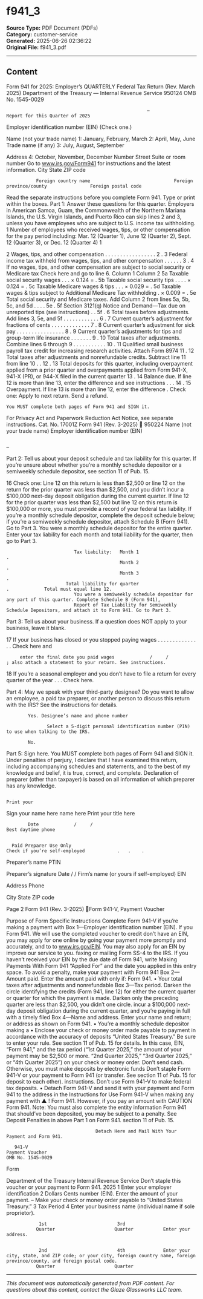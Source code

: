 ﻿# f941_3

**Source Type:** PDF Document (PDFs)  
**Category:** customer-service  
**Generated:** 2025-06-26 02:36:22  
**Original File:** f941_3.pdf

---

## Content

Form   941 for 2025: Employer’s QUARTERLY Federal Tax Return
(Rev. March 2025)                           Department of the Treasury — Internal Revenue Service
                                                                                                                                                                                  950124
                                                                                                                                                                             OMB No. 1545-0029

                                                        —                                                                                      Report for this Quarter of 2025
  Employer identification number (EIN)
                                                                                                                                               (Check one.)

  Name (not your trade name)                                                                                                                       1: January, February, March
                                                                                                                                                   2: April, May, June
  Trade name (if any)
                                                                                                                                                   3: July, August, September

  Address                                                                                                                                          4: October, November, December
               Number                    Street                                                      Suite or room number
                                                                                                                                               Go to www.irs.gov/Form941 for
                                                                                                                                               instructions and the latest information.
               City                                                                  State                      ZIP code




               Foreign country name                               Foreign province/county                Foreign postal code


Read the separate instructions before you complete Form 941. Type or print within the boxes.
Part 1:       Answer these questions for this quarter. Employers in American Samoa, Guam, the Commonwealth of the Northern
              Mariana Islands, the U.S. Virgin Islands, and Puerto Rico can skip lines 2 and 3, unless you have employees who are
              subject to U.S. income tax withholding.
  1      Number of employees who received wages, tips, or other compensation for the pay period
         including: Mar. 12 (Quarter 1), June 12 (Quarter 2), Sept. 12 (Quarter 3), or Dec. 12 (Quarter 4)                                        1

  2      Wages, tips, and other compensation                  .     .    .   .   .       .   .   .   .      .     .   .    .   .   .   .   .      2                                    .
  3      Federal income tax withheld from wages, tips, and other compensation .                                            .   .   .   .   .      3                                    .
  4      If no wages, tips, and other compensation are subject to social security or Medicare tax                                                        Check here and go to line 6.
                                                                        Column 1                                               Column 2
  5a     Taxable social security wages .                .                            .           × 0.124 =                                 .
  5b     Taxable social security tips .             .   .                            .           × 0.124 =                                 .
  5c     Taxable Medicare wages & tips .                .                            .           × 0.029 =                                 .
  5d     Taxable wages & tips subject to
         Additional Medicare Tax withholding                                         .           × 0.009 =                                 .
  5e     Total social security and Medicare taxes. Add Column 2 from lines 5a, 5b, 5c, and 5d .                                    .   .   .     5e                                    .
  5f     Section 3121(q) Notice and Demand—Tax due on unreported tips (see instructions)                                               .   .      5f                                   .
  6      Total taxes before adjustments. Add lines 3, 5e, and 5f .                           .   .   .      .     .   .    .   .   .   .   .      6                                    .
  7      Current quarter’s adjustment for fractions of cents .                           .   .   .   .      .     .   .    .   .   .   .   .      7                                    .
  8      Current quarter’s adjustment for sick pay .                     .   .   .       .   .   .   .      .     .   .    .   .   .   .   .      8                                    .
  9      Current quarter’s adjustments for tips and group-term life insurance .                                       .    .   .   .   .   .      9                                    .
 10      Total taxes after adjustments. Combine lines 6 through 9                            .   .   .      .     .   .    .   .   .   .   .     10                                    .
 11      Qualified small business payroll tax credit for increasing research activities. Attach Form 8974                                        11                                    .
 12      Total taxes after adjustments and nonrefundable credits. Subtract line 11 from line 10 .                                          .     12                                    .
 13      Total deposits for this quarter, including overpayment applied from a prior quarter and
         overpayments applied from Form 941-X, 941-X (PR), or 944-X filed in the current quarter                                                 13                                    .
 14      Balance due. If line 12 is more than line 13, enter the difference and see instructions                                   .   .   .     14                                    .
 15      Overpayment. If line 13 is more than line 12, enter the difference                                                .       Check one:            Apply to next return.    Send a refund.


    You MUST complete both pages of Form 941 and SIGN it.
For Privacy Act and Paperwork Reduction Act Notice, see separate instructions.                                                     Cat. No. 17001Z                     Form 941 (Rev. 3-2025)
                                                                                                                                                                    950224
Name (not your trade name)                                                                                              Employer identification number (EIN)

                                                                                                                                   –
Part 2:      Tell us about your deposit schedule and tax liability for this quarter.
If you’re unsure about whether you’re a monthly schedule depositor or a semiweekly schedule depositor, see section 11 of Pub. 15.

 16 Check one:               Line 12 on this return is less than $2,500 or line 12 on the return for the prior quarter was less than $2,500,
                             and you didn’t incur a $100,000 next-day deposit obligation during the current quarter. If line 12 for the prior
                             quarter was less than $2,500 but line 12 on this return is $100,000 or more, you must provide a record of your
                             federal tax liability. If you’re a monthly schedule depositor, complete the deposit schedule below; if you’re a
                             semiweekly schedule depositor, attach Schedule B (Form 941). Go to Part 3.
                             You were a monthly schedule depositor for the entire quarter. Enter your tax liability for each month and total
                             liability for the quarter, then go to Part 3.

                             Tax liability:   Month 1                                       .
                                              Month 2                                       .
                                              Month 3                                       .
                          Total liability for quarter                                       .             Total must equal line 12.
                             You were a semiweekly schedule depositor for any part of this quarter. Complete Schedule B (Form 941),
                             Report of Tax Liability for Semiweekly Schedule Depositors, and attach it to Form 941. Go to Part 3.
Part 3:      Tell us about your business. If a question does NOT apply to your business, leave it blank.

 17      If your business has closed or you stopped paying wages .                 .    .   .     .   .    .   .    .     .    .   .   .   .   .       Check here and

         enter the final date you paid wages             /     /            ; also attach a statement to your return. See instructions.

 18      If you’re a seasonal employer and you don’t have to file a return for every quarter of the year .                                 .   .       Check here.

Part 4:      May we speak with your third-party designee?
         Do you want to allow an employee, a paid tax preparer, or another person to discuss this return with the IRS? See the instructions
         for details.

            Yes. Designee’s name and phone number

                   Select a 5-digit personal identification number (PIN) to use when talking to the IRS.

            No.
Part 5:      Sign here. You MUST complete both pages of Form 941 and SIGN it.
  Under penalties of perjury, I declare that I have examined this return, including accompanying schedules and statements, and to the best of my knowledge
  and belief, it is true, correct, and complete. Declaration of preparer (other than taxpayer) is based on all information of which preparer has any knowledge.

                                                                                                Print your
  Sign your                                                                                     name here
  name here                                                                                     Print your
                                                                                                title here


            Date             /     /                                                            Best daytime phone


      Paid Preparer Use Only                                                                                       Check if you’re self-employed            .   .    .

  Preparer’s name                                                                                                       PTIN


  Preparer’s signature                                                                                                  Date                       /   /
  Firm’s name (or yours
  if self-employed)                                                                                                     EIN

  Address                                                                                                               Phone

  City                                                                                 State                            ZIP code



Page 2                                                                                                                                                 Form 941 (Rev. 3-2025)
Form 941-V,
Payment Voucher

Purpose of Form                                                                             Specific Instructions
Complete Form 941-V if you’re making a payment with                                         Box 1—Employer identification number (EIN). If you
Form 941. We will use the completed voucher to credit                                       don’t have an EIN, you may apply for one online by going
your payment more promptly and accurately, and to                                           to www.irs.gov/EIN. You may also apply for an EIN by
improve our service to you.                                                                 faxing or mailing Form SS-4 to the IRS. If you haven’t
                                                                                            received your EIN by the due date of Form 941, write
Making Payments With Form 941                                                               “Applied For” and the date you applied in this entry space.
To avoid a penalty, make your payment with Form 941                                         Box 2—Amount paid. Enter the amount paid with
only if:                                                                                    Form 941.
• Your total taxes after adjustments and nonrefundable                                      Box 3—Tax period. Darken the circle identifying the
credits (Form 941, line 12) for either the current quarter or                               quarter for which the payment is made. Darken only
the preceding quarter are less than $2,500, you didn’t                                      one circle.
incur a $100,000 next-day deposit obligation during the
current quarter, and you’re paying in full with a timely filed                              Box 4—Name and address. Enter your name and
return; or                                                                                  address as shown on Form 941.
• You’re a monthly schedule depositor making a                                              • Enclose your check or money order made payable to
payment in accordance with the accuracy of deposits                                         “United States Treasury.” Be sure to enter your
rule. See section 11 of Pub. 15 for details. In this case,                                  EIN, “Form 941,” and the tax period (“1st Quarter 2025,”
the amount of your payment may be $2,500 or more.                                           “2nd Quarter 2025,” “3rd Quarter 2025,” or “4th Quarter
                                                                                            2025”) on your check or money order. Don’t send cash.
    Otherwise, you must make deposits by electronic funds                                   Don’t staple Form 941-V or your payment to Form 941 (or
transfer. See section 11 of Pub. 15 for deposit                                             to each other).
instructions. Don’t use Form 941-V to make federal tax
deposits.                                                                                   • Detach Form 941-V and send it with your payment
                                                                                            and Form 941 to the address in the Instructions for
         Use Form 941-V when making any payment with
 ▲  ! Form 941. However, if you pay an amount with
 CAUTION
                                                                                            Form 941.
                                                                                            Note: You must also complete the entity information
         Form 941 that should’ve been deposited, you
may be subject to a penalty. See Deposit Penalties in                                       above Part 1 on Form 941.
section 11 of Pub. 15.




                                     Detach Here and Mail With Your Payment and Form 941.

       941-V                                                          Payment Voucher                                                                          OMB No. 1545-0029
Form




Department of the Treasury
Internal Revenue Service
                                                      Don’t staple this voucher or your payment to Form 941.                                                     2025
  1    Enter your employer identification                 2                                                                                          Dollars                   Cents
       number (EIN).
                                                              Enter the amount of your payment.
                –                                             Make your check or money order payable to “United States Treasury.”
  3 Tax Period                                            4 Enter your business name (individual name if sole proprietor).

                1st                          3rd
               Quarter                      Quarter           Enter your address.


                2nd                          4th              Enter your city, state, and ZIP code; or your city, foreign country name, foreign province/county, and foreign postal code.
               Quarter                      Quarter

---

*This document was automatically generated from PDF content. For questions about this content, contact the Glaze Glassworks LLC team.*
